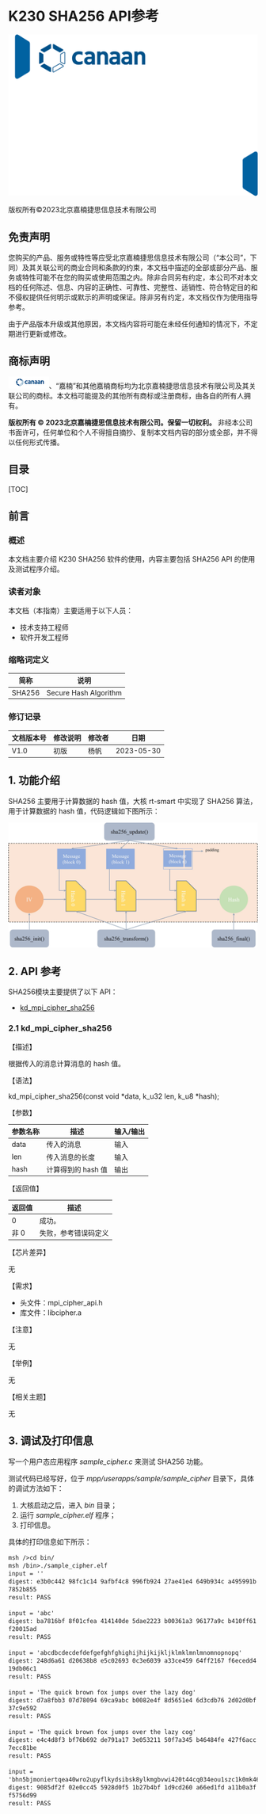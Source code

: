 # K230 SHA256 API参考

![cover](images/canaan-cover.png)

版权所有©2023北京嘉楠捷思信息技术有限公司

<div style="page-break-after:always"></div>

## 免责声明

您购买的产品、服务或特性等应受北京嘉楠捷思信息技术有限公司（“本公司”，下同）及其关联公司的商业合同和条款的约束，本文档中描述的全部或部分产品、服务或特性可能不在您的购买或使用范围之内。除非合同另有约定，本公司不对本文档的任何陈述、信息、内容的正确性、可靠性、完整性、适销性、符合特定目的和不侵权提供任何明示或默示的声明或保证。除非另有约定，本文档仅作为使用指导参考。

由于产品版本升级或其他原因，本文档内容将可能在未经任何通知的情况下，不定期进行更新或修改。

## 商标声明

![logo](images/logo.png)、“嘉楠”和其他嘉楠商标均为北京嘉楠捷思信息技术有限公司及其关联公司的商标。本文档可能提及的其他所有商标或注册商标，由各自的所有人拥有。

**版权所有 © 2023北京嘉楠捷思信息技术有限公司。保留一切权利。**
非经本公司书面许可，任何单位和个人不得擅自摘抄、复制本文档内容的部分或全部，并不得以任何形式传播。

<div style="page-break-after:always"></div>

## 目录

[TOC]

## 前言

### 概述

本文档主要介绍 K230 SHA256 软件的使用，内容主要包括 SHA256 API 的使用及测试程序介绍。

### 读者对象

本文档（本指南）主要适用于以下人员：

- 技术支持工程师
- 软件开发工程师

### 缩略词定义

| 简称    | 说明 |
| ----    | ---- |
| SHA256  | Secure Hash Algorithm   |

### 修订记录

| 文档版本号 | 修改说明 | 修改者     | 日期       |
| ---------- | -------- | ---------- | ---------- |
| V1.0       | 初版     | 杨帆          | 2023-05-30 |

## 1. 功能介绍

SHA256 主要用于计算数据的 hash 值，大核 rt-smart 中实现了 SHA256 算法，用于计算数据的 hash 值，代码逻辑如下图所示：

![sha256](images/sha256.png)

## 2. API 参考

SHA256模块主要提供了以下 API：

- [kd_mpi_cipher_sha256](#21-kd_mpi_cipher_sha256)

### 2.1 kd_mpi_cipher_sha256

【描述】

根据传入的消息计算消息的 hash 值。

【语法】

kd_mpi_cipher_sha256(const void \*data, k_u32 len, k_u8 \*hash);

【参数】

| 参数名称        | 描述                          | 输入/输出 |
|-----------------|-------------------------------|-----------|
| data            | 传入的消息                      | 输入      |
| len            | 传入消息的长度                    | 输入      |
| hash            | 计算得到的 hash 值               | 输出      |

【返回值】

| 返回值  | 描述                            |
|---------|---------------------------------|
| 0       | 成功。                          |
| 非 0    | 失败，参考错误码定义 |

【芯片差异】

无

【需求】

- 头文件：mpi_cipher_api.h
- 库文件：libcipher.a

【注意】

无

【举例】

无

【相关主题】

无

## 3. 调试及打印信息

写一个用户态应用程序 *sample_cipher.c* 来测试 SHA256 功能。

测试代码已经写好，位于 *mpp/userapps/sample/sample_cipher* 目录下，具体的调试方法如下：

1. 大核启动之后，进入 *bin* 目录；
1. 运行 *sample_cipher.elf* 程序；
1. 打印信息。

具体的打印信息如下所示：

```shell
msh />cd bin/
msh /bin>./sample_cipher.elf
input = ''
digest: e3b0c442 98fc1c14 9afbf4c8 996fb924 27ae41e4 649b934c a495991b 7852b855
result: PASS

input = 'abc'
digest: ba7816bf 8f01cfea 414140de 5dae2223 b00361a3 96177a9c b410ff61 f20015ad
result: PASS

input = 'abcdbcdecdefdefgefghfghighijhijkijkljklmklmnlmnomnopnopq'
digest: 248d6a61 d20638b8 e5c02693 0c3e6039 a33ce459 64ff2167 f6ecedd4 19db06c1
result: PASS

input = 'The quick brown fox jumps over the lazy dog'
digest: d7a8fbb3 07d78094 69ca9abc b0082e4f 8d5651e4 6d3cdb76 2d02d0bf 37c9e592
result: PASS

input = 'The quick brown fox jumps over the lazy cog'
digest: e4c4d8f3 bf76b692 de791a17 3e053211 50f7a345 b46484fe 427f6acc 7ecc81be
result: PASS

input = 'bhn5bjmoniertqea40wro2upyflkydsibsk8ylkmgbvwi420t44cq034eou1szc1k0mk46oeb7ktzmlxqkbte2sy'
digest: 9085df2f 02e0cc45 5928d0f5 1b27b4bf 1d9cd260 a66ed1fd a11b0a3f f5756d99
result: PASS
```
